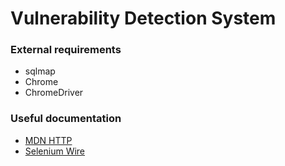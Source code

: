 # Vulnerability Detection System

### External requirements
*   sqlmap
*   Chrome
*   ChromeDriver

### Useful documentation
*   [MDN HTTP](https://developer.mozilla.org/en-US/docs/Web/HTTP)
*   [Selenium Wire](https://github.com/wkeeling/selenium-wire)